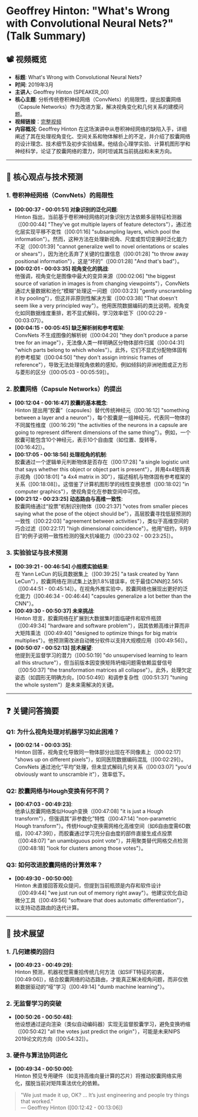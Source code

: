# Geoffrey Hinton: "What's Wrong with Convolutional Neural Nets?" (Talk Summary)

## 📽️ 视频概览
- **标题**: What's Wrong with Convolutional Neural Nets?
- **时间**: 2019年3月
- **主讲人**: Geoffrey Hinton (SPEAKER_00)
- **核心主题**: 分析传统卷积神经网络（ConvNets）的局限性，提出胶囊网络（Capsule Networks）作为改进方案，解决视角变化和几何关系的建模问题。
- **视频链接**：[完整视频](https://www.youtube.com/watch?v=byqn-p_vokE)
- **内容概况**: Geoffrey Hinton 在这场演讲中从卷积神经网络的缺陷入手，详细阐述了其在处理视角变化、空间关系和物体解析上的不足，并介绍了胶囊网络的设计理念、技术细节及初步实验结果。他结合心理学实验、计算机图形学和神经科学，论证了胶囊网络的潜力，同时坦诚其当前挑战和未来方向。

---

## 🎯 核心观点与技术预测

### 1. **卷积神经网络（ConvNets）的局限性**
- **[00:00:37 - 00:01:51] 对象识别的泛化问题**:  
  Hinton 指出，当前基于卷积神经网络的对象识别方法依赖多层特征检测器（[00:00:44] "They've got multiple layers of feature detectors"），通过池化层实现平移不变性（[00:01:16] "subsampling layers, which pool the information"）。然而，这种方法在处理新视角、尺度或剪切变换时泛化能力不足（[00:01:39] "cannot generalize well to novel orientations or scales or shears"），因为池化丢弃了关键的位置信息（[00:01:28] "to throw away positional information"），这是“坏的”（[00:01:28] "And that's bad"）。
- **[00:02:01 - 00:03:35] 视角变化的挑战**:  
  他强调，视角变化是图像中最大的变异来源（[00:02:06] "the biggest source of variation in images is from changing viewpoints"），ConvNets 通过大量数据和池化“模糊”处理这一问题（[00:03:23] "gently unscrambling it by pooling"），但这并非原则性解决方案（[00:03:38] "That doesn't seem like a very principled way"）。他用医院数据编码的类比说明，视角变化如同数据维度重排，若不显式解码，学习效率低下（[00:02:29 - 00:03:07]）。
- **[00:04:15 - 00:05:45] 缺乏解析树和参考框架**:  
  ConvNets 不生成图像的解析树（[00:04:20] "they don't produce a parse tree for an image"），无法像人类一样明确区分物体部件归属（[00:04:31] "which parts belong to which wholes"）。此外，它们不显式分配物体固有的参考框架（[00:04:50] "they don't assign intrinsic frames of reference"），导致无法处理视角依赖的感知，例如倾斜的非洲地图或正方形与菱形的区分（[00:05:03 - 00:05:59]）。

### 2. **胶囊网络（Capsule Networks）的提出**
- **[00:12:04 - 00:16:47] 胶囊的基本概念**:  
  Hinton 提出用“胶囊”（capsules）替代传统神经元（[00:16:12] "something between a layer and a neuron"），每个胶囊是一组神经元，代表同一物体的不同属性维度（[00:16:29] "the activities of the neurons in a capsule are going to represent different dimensions of the same thing"）。例如，一个胶囊可能包含10个神经元，表示10个自由度（如位置、旋转等，[00:16:42]）。
- **[00:17:05 - 00:18:56] 处理视角的机制**:  
  胶囊通过一个逻辑单元判断物体是否存在（[00:17:28] "a single logistic unit that says whether this object or object part is present"），并用4x4矩阵表示视角（[00:18:01] "a 4x4 matrix in 3D"），描述相机与物体固有参考框架的关系（[00:18:08]）。这借鉴了计算机图形学的线性变换思想（[00:18:02] "in computer graphics"），使视角变化在参数空间中可控。
- **[00:21:12 - 00:23:25] 动态路由与高维一致性**:  
  胶囊网络通过“投票”机制识别物体（[00:21:37] "votes from smaller pieces saying what the pose of the object should be"），高层胶囊寻找低层预测的一致性（[00:22:03] "agreement between activities"），类似于高维空间的巧合过滤（[00:22:17] "high dimensional coincidence"）。他用“纽约，9月9日”的例子说明一致性检测的强大抗噪能力（[00:23:02 - 00:23:25]）。

### 3. **实验验证与技术预测**
- **[00:39:21 - 00:46:54] 小规模实验结果**:  
  在 Yann LeCun 的玩具数据集上（[00:39:25] "a task created by Yann LeCun"），胶囊网络在测试集上达到1.8%错误率，优于最佳CNN的2.56%（[00:44:51 - 00:45:14]）。在视角外推实验中，胶囊网络也展现出更好的泛化能力（[00:46:34 - 00:46:44] "capsules generalize a lot better than the CNN"）。
- **[00:49:30 - 00:50:37] 未来挑战**:  
  Hinton 坦言，胶囊网络在扩展到大数据集时面临硬件和软件瓶颈（[00:49:34] "hardware and software problem"），因其依赖高维计算而非大矩阵乘法（[00:49:40] "designed to optimize things for big matrix multiplies"）。他预测需改进自动微分软件以支持大规模应用（[00:49:56]）。
- **[00:50:07 - 00:52:13] 技术展望**:  
  他提到无监督学习的潜力（[00:50:19] "do unsupervised learning to learn all this structure"），但当前版本因变换矩阵坍缩问题需依赖监督信号（[00:50:37] "the transformation matrices all collapse"）。此外，处理欠定姿态（如圆形无明确方向，[00:50:49]）和调参复杂性（[00:51:37] "tuning the whole system"）是未来需解决的关键。

---

## ❓ 关键问答摘要

### Q1: 为什么视角处理对机器学习如此困难？
- **[00:02:14 - 00:03:35]**:  
  Hinton 回答，视角变化导致同一物体部分出现在不同像素上（[00:02:17] "shows up on different pixels"），如同医院数据编码混乱（[00:02:29]）。ConvNets 通过池化“平均”处理，但未显式解码几何关系（[00:03:07] "you'd obviously want to unscramble it"），效率低下。

### Q2: 胶囊网络与Hough变换有何不同？
- **[00:47:03 - 00:49:23]**:  
  他承认胶囊网络类似Hough变换（[00:47:08] "it is just a Hough transform"），但强调其“非参数化”特性（[00:47:14] "non-parametric Hough transform"）。传统Hough变换需网格化高维空间（如6自由度需6D数组，[00:47:39]），而胶囊通过学习充分自由度的部件直接生成点投票（[00:48:07] "an unambiguous point vote"），并用聚类替代网格交点检测（[00:48:18] "look for clusters among those votes"）。

### Q3: 如何改进胶囊网络的计算效率？
- **[00:49:30 - 00:50:00]**:  
  Hinton 未直接回答观众提问，但提到当前瓶颈是内存和软件设计（[00:49:44] "we just run out of memory right away"）。他建议优化自动微分工具（[00:49:56] "software that does automatic differentiation"），以支持动态路由的迭代计算。

---

## 🔮 技术展望

### 1. **几何建模的回归**
- **[00:49:23 - 00:49:29]**:  
  Hinton 预测，机器视觉需重拾传统几何方法（如SIFT特征的初衷，[00:49:06]），结合胶囊网络的动态路由，才能真正解决视角问题，而非仅依赖数据驱动的“哑”学习（[00:49:14] "dumb machine learning"）。

### 2. **无监督学习的突破**
- **[00:50:26 - 00:50:48]**:  
  他设想通过逆向渲染（类似自动编码器）实现无监督胶囊学习，避免变换坍缩（[00:50:42] "all the votes just predict the origin"），可能是未来NIPS 2019论文的方向（[00:54:32]）。

### 3. **硬件与算法协同进化**
- **[00:49:34 - 00:50:00]**:  
  Hinton 预见专用硬件（如支持高维向量计算的芯片）将推动胶囊网络实用化，摆脱当前对矩阵乘法优化的依赖。

> "We just made it up, OK? ... It’s just engineering and people try things that worked."  
> — Geoffrey Hinton ([00:12:42 - 00:13:06])
